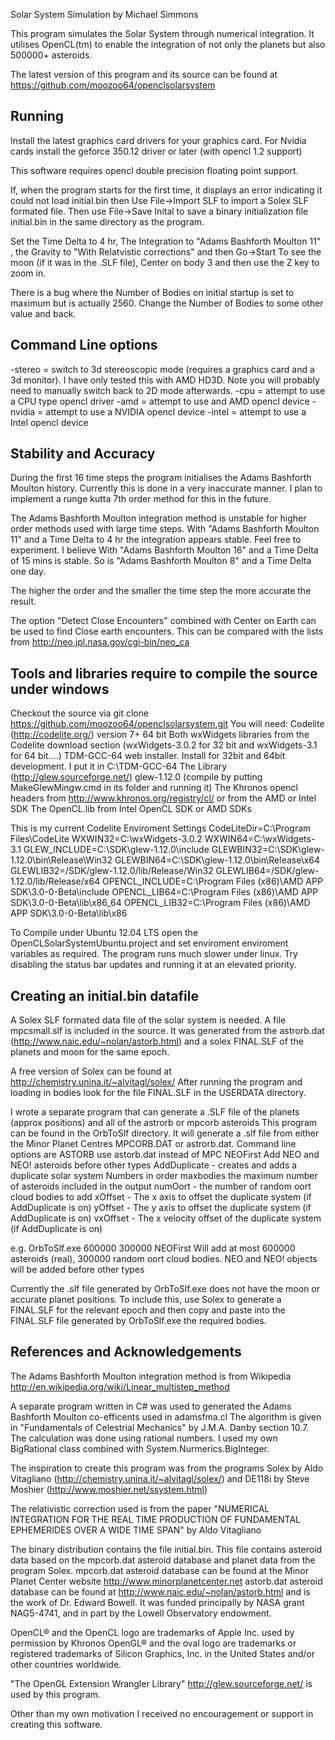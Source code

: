 Solar System Simulation by Michael Simmons

This program simulates the Solar System through numerical integration.
It utilises OpenCL(tm) to enable the integration of not only the planets but also 500000+ asteroids.

The latest version of this program and its source can be found at
https://github.com/moozoo64/openclsolarsystem

Running
------------------------------------
Install the latest graphics card drivers for your graphics card.
For Nvidia cards install the geforce 350.12 driver or later (with opencl 1.2 support)

This software requires opencl double precision floating point support.

If, when the program starts for the first time, it displays an error indicating it could not load initial.bin then
Use File->Import SLF to import a Solex SLF formated file.
Then use File->Save Inital to save a binary initialization file initial.bin in the same directory as the program.

Set the Time Delta to 4 hr, The Integration to "Adams Bashforth Moulton 11" , the Gravity to "With Relatvistic corrections" and then Go->Start
To see the moon (if it was in the .SLF file), Center on body 3 and then use the Z key to zoom in.

There is a bug where the Number of Bodies on initial startup is set to maximum but is actually 2560. Change the Number of Bodies to some other value and back.

Command Line options
---------------------
-stereo = switch to 3d stereoscopic mode (requires a graphics card and a 3d monitor). I have only tested this with AMD HD3D. Note you will probably need to manually switch back to 2D mode afterwards.
-cpu = attempt to use a CPU type opencl driver
-amd = attempt to use and AMD opencl device
-nvidia = attempt to use a NVIDIA opencl device
-intel = attempt to use a Intel opencl device

Stability and Accuracy
------------------------
During the first 16 time steps the program initialises the Adams Bashforth Moulton history.
Currently this is done in a very inaccurate manner. I plan to implement a runge kutta 7th order method for this in the future.

The Adams Bashforth Moulton integration method is unstable for higher order methods used with large time steps.
With "Adams Bashforth Moulton 11" and a Time Delta to 4 hr the integration appears stable.
Feel free to experiment.
I believe With "Adams Bashforth Moulton 16" and a Time Delta of 15 mins is stable.
So is "Adams Bashforth Moulton 8" and a Time Delta one day.

The higher the order and the smaller the time step the more accurate the result.

The option "Detect Close Encounters" combined with Center on Earth can be used to find Close earth encounters.
This can be compared with the lists from http://neo.jpl.nasa.gov/cgi-bin/neo_ca

Tools and libraries require to compile the source under windows
----------------------------------------------------------------
Checkout the source via git clone https://github.com/moozoo64/openclsolarsystem.git
You will need:
Codelite (http://codelite.org/) version 7+ 64 bit
Both wxWidgets libraries from the Codelite download section (wxWidgets-3.0.2 for 32 bit and wxWidgets-3.1 for 64 bit....)
TDM-GCC-64 web installer. Install for 32bit and 64bit development. I put it in C:\TDM-GCC-64
The Library (http://glew.sourceforge.net/) glew-1.12.0 (compile by putting MakeGlewMingw.cmd in its folder and running it)
The Khronos opencl headers from http://www.khronos.org/registry/cl/ or from the AMD or Intel SDK
The OpenCL.lib from Intel OpenCL SDK or AMD SDKs

This is my current Codelite Enviroment Settings
CodeLiteDir=C:\Program Files\CodeLite
WXWIN32=C:\wxWidgets-3.0.2
WXWIN64=C:\wxWidgets-3.1
GLEW_INCLUDE=C:\SDK\glew-1.12.0\include
GLEWBIN32=C:\SDK\glew-1.12.0\bin\Release\Win32
GLEWBIN64=C:\SDK\glew-1.12.0\bin\Release\x64
GLEWLIB32=/SDK/glew-1.12.0/lib/Release/Win32
GLEWLIB64=/SDK/glew-1.12.0/lib/Release/x64
OPENCL_INCLUDE=C:\Program Files (x86)\AMD APP SDK\3.0-0-Beta\include
OPENCL_LIB64=C:\Program Files (x86)\AMD APP SDK\3.0-0-Beta\lib\x86_64
OPENCL_LIB32=C:\Program Files (x86)\AMD APP SDK\3.0-0-Beta\lib\x86

To Compile under Ubuntu 12.04 LTS open the OpenCLSolarSystemUbuntu.project and set enviroment enviroment variables as required.
The program runs much slower under linux. Try disabling the status bar updates and running it at an elevated priority.

Creating an initial.bin datafile
--------------------------------
A Solex SLF formated data file of the solar system is needed.
A file mpcsmall.slf is included in the source.
It was generated from the astrorb.dat (http://www.naic.edu/~nolan/astorb.html) and a solex FINAL.SLF of the planets and moon for the same epoch.

A free version of Solex can be found at http://chemistry.unina.it/~alvitagl/solex/
After running the program and loading in bodies look for the file FINAL.SLF in the USERDATA directory.

I wrote a separate program that can generate a .SLF file of the planets (approx positions) and all of the astrorb or mpcorb asteroids
This program can be found in the OrbToSlf directory.
It will generate a .slf file from either the Minor Planet Centres MPCORB.DAT or astrorb.dat.
Command line options are
ASTORB use astorb.dat instead of MPC
NEOFirst Add NEO and NEO! asteroids before other types
AddDuplicate - creates and adds a duplicate solar system
Numbers in order
maxbodies the maximum number of asteroids included in the output
numOort - the number of random oort cloud bodies to add
xOffset - The x axis to offset the duplicate system (if AddDuplicate is on)
yOffset - The y axis to offset the duplicate system (if AddDuplicate is on)
vxOffset - The x velocity offset of the duplicate system (if AddDuplicate is on)

e.g. OrbToSlf.exe 600000 300000 NEOFirst
Will add at most 600000 asteroids (real), 300000 random oort cloud bodies. NEO and NEO! objects will be added before other types

Currently the .slf file generated by OrbToSlf.exe does not have the moon or accurate planet positions.
To include this, use Solex to generate a FINAL.SLF for the relevant epoch and then copy and paste into the FINAL.SLF file generated by OrbToSlf.exe the required bodies.

References and Acknowledgements
-------------------------------
The Adams Bashforth Moulton integration method is from Wikipedia http://en.wikipedia.org/wiki/Linear_multistep_method

A separate program written in C# was used to generated the Adams Bashforth Moulton co-efficents used in adamsfma.cl
The algorithm is given in "Fundamentals of Celestrial Mechanics" by J.M.A. Danby section 10.7.
The calculation was done using rational numbers. I used my own BigRational class combined with System.Nurmerics.BigInteger.

The inspiration to create this program was from the programs Solex by Aldo Vitagliano (http://chemistry.unina.it/~alvitagl/solex/) and DE118i by Steve Moshier (http://www.moshier.net/ssystem.html) 

The relativistic correction used is from the paper "NUMERICAL INTEGRATION FOR THE REAL TIME PRODUCTION OF FUNDAMENTAL EPHEMERIDES OVER A WIDE TIME SPAN" by Aldo Vitagliano

The binary distribution contains the file initial.bin.
This file contains asteroid data based on the mpcorb.dat asteroid database and planet data from the program Solex.
mpcorb.dat asteroid database can be found at the Minor Planet Center website http://www.minorplanetcenter.net
astorb.dat asteroid database can be found at http://www.naic.edu/~nolan/astorb.html and is the work of Dr. Edward Bowell. It was funded principally by NASA grant NAG5-4741, and in part by the Lowell Observatory endowment. 

OpenCL® and the OpenCL logo are trademarks of Apple Inc. used by permission by Khronos
OpenGL® and the oval logo are trademarks or registered trademarks of Silicon Graphics, Inc. in the United States and/or other countries worldwide.

"The OpenGL Extension Wrangler Library" http://glew.sourceforge.net/ is used by this program.

Other than my own motivation I received no encouragement or support in creating this software.
